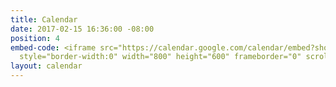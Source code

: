 ```yaml
---
title: Calendar
date: 2017-02-15 16:36:00 -08:00
position: 4
embed-code: <iframe src="https://calendar.google.com/calendar/embed?showTz=0&amp;height=600&amp;wkst=1&amp;bgcolor=%23FFFFFF&amp;src=indivisibleoc46%40gmail.com&amp;color=%232952A3&amp;ctz=America%2FLos_Angeles"
  style="border-width:0" width="800" height="600" frameborder="0" scrolling="no"></iframe>
layout: calendar
---
```


